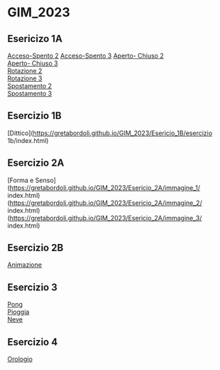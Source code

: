 # GIM_2023

 ## Esericizo 1A   
[Acceso-Spento 2](https://gretabordoli.github.io/GIM_2023/Esericio_1A/acceso_spento_2/index.html) 
[Acceso-Spento 3](https://gretabordoli.github.io/GIM_2023/Esericio_1A/acceso_spento_3/index.html) 
[Aperto- Chiuso 2](https://gretabordoli.github.io/GIM_2023/Esericio_1A/aperto_chiuso_2/index.html)  
[Aperto- Chiuso 3](https://gretabordoli.github.io/GIM_2023/Esericio_1A/aperto_chiuso_3/index.html)  
[Rotazione 2](https://gretabordoli.github.io/GIM_2023/Esericio_1A/rotazione_2/index.html)  
[Rotazione 3](https://gretabordoli.github.io/GIM_2023/Esericio_1A/rotazione_3/index.html)  
[Spostamento 2](https://gretabordoli.github.io/GIM_2023/Esericio_1A/spostamento_2/index.html)  
[Spostamento 3](https://gretabordoli.github.io/GIM_2023/Esericio_1A/spostamento_3/index.html) 

## Esercizio 1B  
[Dittico](https://gretabordoli.github.io/GIM_2023/Esericio_1B/esercizio 1b/index.html)  

## Esercizio 2A  
[Forma e Senso](https://gretabordoli.github.io/GIM_2023/Esericio_2A/immagine_1/ index.html)  
(https://gretabordoli.github.io/GIM_2023/Esericio_2A/immagine_2/ index.html)  
(https://gretabordoli.github.io/GIM_2023/Esericio_2A/immagine_3/ index.html)  

## Esercizio 2B  
[Animazione]()  

## Esercizio 3  
[Pong](https://gretabordoli.github.io/GIM_2023/Esericio_3/pong/index.html)  
[Pioggia](https://gretabordoli.github.io/GIM_2023/Esericio_3/pioggia/index.html)   
[Neve](https://gretabordoli.github.io/GIM_2023/Esericio_3/neve/index.html)

## Esercizio 4    
[Orologio](https://gretabordoli.github.io/GIM_2023/Esercizio_4/Orologio/index.html)  



